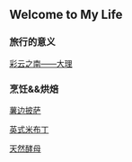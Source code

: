 ## Welcome to My Life

### 旅行的意义
[彩云之南——大理](https://zhengyunfeng.github.io/life.github.io/travel/dali)

### 烹饪&&烘焙
[薯边披萨](https://zhengyunfeng.github.io/life.github.io/cooking/pizza)

[英式米布丁](https://zhengyunfeng.github.io/life.github.io/cooking/rice_pudding)

[天然酵母](https://zhengyunfeng.github.io/life.github.io/cooking/sourdough)

